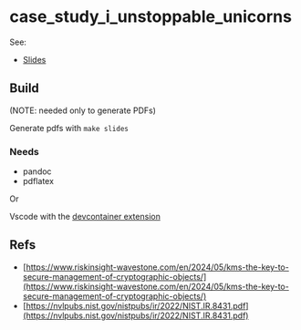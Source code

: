 # case_study_i_unstoppable_unicorns

See:

- [Slides](./slides.md)

## Build

(NOTE: needed only to generate PDFs)

Generate pdfs with `make slides`

### Needs

- pandoc
- pdflatex

Or

Vscode with the [devcontainer extension](https://marketplace.visualstudio.com/items?itemName=ms-vscode-remote.remote-containers)

## Refs

- [https://www.riskinsight-wavestone.com/en/2024/05/kms-the-key-to-secure-management-of-cryptographic-objects/](https://www.riskinsight-wavestone.com/en/2024/05/kms-the-key-to-secure-management-of-cryptographic-objects/)
- [https://nvlpubs.nist.gov/nistpubs/ir/2022/NIST.IR.8431.pdf](https://nvlpubs.nist.gov/nistpubs/ir/2022/NIST.IR.8431.pdf)
